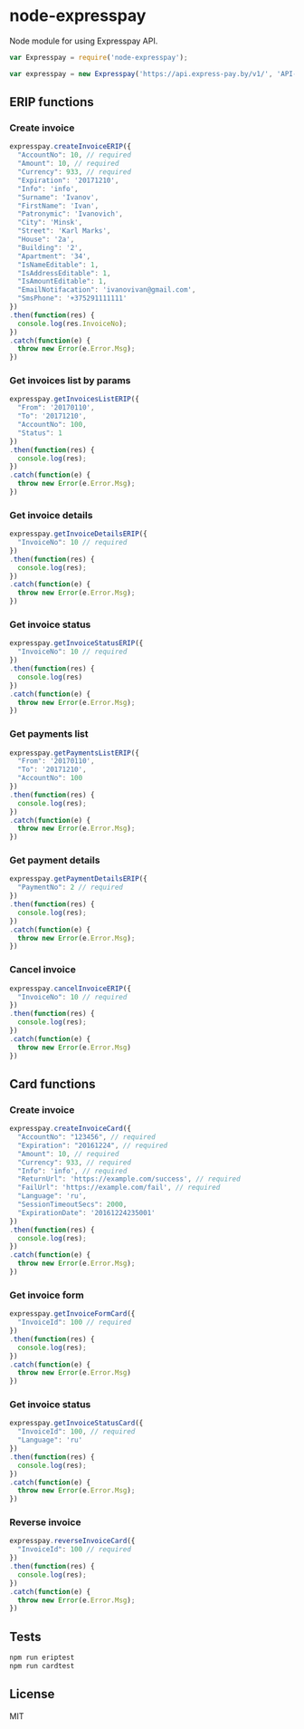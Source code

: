 # node-expresspay
Node module for using Expresspay API.

```javascript
var Expresspay = require('node-expresspay');

var expresspay = new Expresspay('https://api.express-pay.by/v1/', 'API-Key', 'Secret-Key');
```

## ERIP functions

### Create invoice

```javascript
expresspay.createInvoiceERIP({
  "AccountNo": 10, // required
  "Amount": 10, // required
  "Currency": 933, // required
  "Expiration": '20171210',
  "Info": 'info',
  "Surname": 'Ivanov',
  "FirstName": 'Ivan',
  "Patronymic": 'Ivanovich',
  "City": 'Minsk',
  "Street": 'Karl Marks',
  "House": '2a',
  "Building": '2',
  "Apartment": '34',
  "IsNameEditable": 1,
  "IsAddressEditable": 1,
  "IsAmountEditable": 1,
  "EmailNotifacation": 'ivanovivan@gmail.com',
  "SmsPhone": '+375291111111'
})
.then(function(res) {
  console.log(res.InvoiceNo);
})
.catch(function(e) {
  throw new Error(e.Error.Msg);
})
```
### Get invoices list by params
```javascript
expresspay.getInvoicesListERIP({
  "From": '20170110',
  "To": '20171210',
  "AccountNo": 100,
  "Status": 1 
})
.then(function(res) {
  console.log(res);
})
.catch(function(e) {
  throw new Error(e.Error.Msg);
})
```

### Get invoice details
```javascript
expresspay.getInvoiceDetailsERIP({ 
  "InvoiceNo": 10 // required
})
.then(function(res) {
  console.log(res);
})
.catch(function(e) {
  throw new Error(e.Error.Msg);
})
```

### Get invoice status
```javascript
expresspay.getInvoiceStatusERIP({
  "InvoiceNo": 10 // required
})
.then(function(res) {
  console.log(res)
})
.catch(function(e) {
  throw new Error(e.Error.Msg);
})
```

### Get payments list
```javascript
expresspay.getPaymentsListERIP({
  "From": '20170110',
  "To": '20171210',
  "AccountNo": 100
})
.then(function(res) {
  console.log(res);
})
.catch(function(e) {
  throw new Error(e.Error.Msg);
})
```

### Get payment details
```javascript
expresspay.getPaymentDetailsERIP({
  "PaymentNo": 2 // required
})
.then(function(res) {
  console.log(res);
})
.catch(function(e) {
  throw new Error(e.Error.Msg);
})
```

### Cancel invoice
```javascript
expresspay.cancelInvoiceERIP({
  "InvoiceNo": 10 // required
})
.then(function(res) {
  console.log(res);
})
.catch(function(e) {
  throw new Error(e.Error.Msg)
})
```
## Card functions

### Create invoice
```javascript
expresspay.createInvoiceCard({
  "AccountNo": "123456", // required
  "Expiration": "20161224", // required
  "Amount": 10, // required
  "Currency": 933, // required
  "Info": 'info', // required
  "ReturnUrl": 'https://example.com/success', // required 
  "FailUrl": 'https://example.com/fail', // required
  "Language": 'ru',
  "SessionTimeoutSecs": 2000,
  "ExpirationDate": '20161224235001'
})
.then(function(res) {
  console.log(res);
})
.catch(function(e) {
  throw new Error(e.Error.Msg);
})
```

### Get invoice form
```javascript
expresspay.getInvoiceFormCard({
  "InvoiceId": 100 // required
})
.then(function(res) {
  console.log(res);
})
.catch(function(e) {
  throw new Error(e.Error.Msg)
})
```

### Get invoice status
```javascript
expresspay.getInvoiceStatusCard({
  "InvoiceId": 100, // required 
  "Language": 'ru'
})
.then(function(res) {
  console.log(res);
})
.catch(function(e) {
  throw new Error(e.Error.Msg);
})
```

### Reverse invoice
```javascript
expresspay.reverseInvoiceCard({
  "InvoiceId": 100 // required
})
.then(function(res) {
  console.log(res);
})
.catch(function(e) {
  throw new Error(e.Error.Msg);
})
```

## Tests
```bash
npm run eriptest
npm run cardtest
```

## License
MIT
